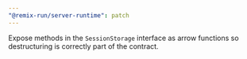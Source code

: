 ```yaml
---
"@remix-run/server-runtime": patch
---
```


Expose methods in the `SessionStorage` interface as arrow functions so destructuring is correctly part of the contract.
